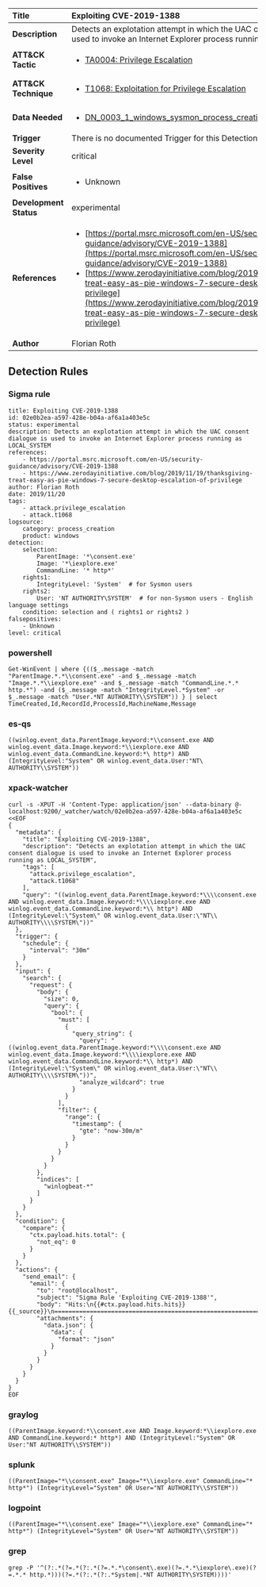 | Title                    | Exploiting CVE-2019-1388       |
|:-------------------------|:------------------|
| **Description**          | Detects an explotation attempt in which the UAC consent dialogue is used to invoke an Internet Explorer process running as LOCAL_SYSTEM |
| **ATT&amp;CK Tactic**    |  <ul><li>[TA0004: Privilege Escalation](https://attack.mitre.org/tactics/TA0004)</li></ul>  |
| **ATT&amp;CK Technique** | <ul><li>[T1068: Exploitation for Privilege Escalation](https://attack.mitre.org/techniques/T1068)</li></ul>  |
| **Data Needed**          | <ul><li>[DN_0003_1_windows_sysmon_process_creation](../Data_Needed/DN_0003_1_windows_sysmon_process_creation.md)</li></ul>  |
| **Trigger**              |  There is no documented Trigger for this Detection Rule yet  |
| **Severity Level**       | critical |
| **False Positives**      | <ul><li>Unknown</li></ul>  |
| **Development Status**   | experimental |
| **References**           | <ul><li>[https://portal.msrc.microsoft.com/en-US/security-guidance/advisory/CVE-2019-1388](https://portal.msrc.microsoft.com/en-US/security-guidance/advisory/CVE-2019-1388)</li><li>[https://www.zerodayinitiative.com/blog/2019/11/19/thanksgiving-treat-easy-as-pie-windows-7-secure-desktop-escalation-of-privilege](https://www.zerodayinitiative.com/blog/2019/11/19/thanksgiving-treat-easy-as-pie-windows-7-secure-desktop-escalation-of-privilege)</li></ul>  |
| **Author**               | Florian Roth |


## Detection Rules

### Sigma rule

```
title: Exploiting CVE-2019-1388
id: 02e0b2ea-a597-428e-b04a-af6a1a403e5c
status: experimental
description: Detects an explotation attempt in which the UAC consent dialogue is used to invoke an Internet Explorer process running as LOCAL_SYSTEM
references:
    - https://portal.msrc.microsoft.com/en-US/security-guidance/advisory/CVE-2019-1388
    - https://www.zerodayinitiative.com/blog/2019/11/19/thanksgiving-treat-easy-as-pie-windows-7-secure-desktop-escalation-of-privilege
author: Florian Roth
date: 2019/11/20
tags:
    - attack.privilege_escalation
    - attack.t1068
logsource:
    category: process_creation
    product: windows
detection:
    selection:
        ParentImage: '*\consent.exe'
        Image: '*\iexplore.exe'
        CommandLine: '* http*'
    rights1:
        IntegrityLevel: 'System'  # for Sysmon users
    rights2: 
        User: 'NT AUTHORITY\SYSTEM'  # for non-Sysmon users - English language settings
    condition: selection and ( rights1 or rights2 )
falsepositives:
    - Unknown
level: critical

```





### powershell
    
```
Get-WinEvent | where {(($_.message -match "ParentImage.*.*\\consent.exe" -and $_.message -match "Image.*.*\\iexplore.exe" -and $_.message -match "CommandLine.*.* http.*") -and ($_.message -match "IntegrityLevel.*System" -or $_.message -match "User.*NT AUTHORITY\\SYSTEM")) } | select TimeCreated,Id,RecordId,ProcessId,MachineName,Message
```


### es-qs
    
```
((winlog.event_data.ParentImage.keyword:*\\consent.exe AND winlog.event_data.Image.keyword:*\\iexplore.exe AND winlog.event_data.CommandLine.keyword:*\ http*) AND (IntegrityLevel:"System" OR winlog.event_data.User:"NT\ AUTHORITY\\SYSTEM"))
```


### xpack-watcher
    
```
curl -s -XPUT -H 'Content-Type: application/json' --data-binary @- localhost:9200/_watcher/watch/02e0b2ea-a597-428e-b04a-af6a1a403e5c <<EOF
{
  "metadata": {
    "title": "Exploiting CVE-2019-1388",
    "description": "Detects an explotation attempt in which the UAC consent dialogue is used to invoke an Internet Explorer process running as LOCAL_SYSTEM",
    "tags": [
      "attack.privilege_escalation",
      "attack.t1068"
    ],
    "query": "((winlog.event_data.ParentImage.keyword:*\\\\consent.exe AND winlog.event_data.Image.keyword:*\\\\iexplore.exe AND winlog.event_data.CommandLine.keyword:*\\ http*) AND (IntegrityLevel:\"System\" OR winlog.event_data.User:\"NT\\ AUTHORITY\\\\SYSTEM\"))"
  },
  "trigger": {
    "schedule": {
      "interval": "30m"
    }
  },
  "input": {
    "search": {
      "request": {
        "body": {
          "size": 0,
          "query": {
            "bool": {
              "must": [
                {
                  "query_string": {
                    "query": "((winlog.event_data.ParentImage.keyword:*\\\\consent.exe AND winlog.event_data.Image.keyword:*\\\\iexplore.exe AND winlog.event_data.CommandLine.keyword:*\\ http*) AND (IntegrityLevel:\"System\" OR winlog.event_data.User:\"NT\\ AUTHORITY\\\\SYSTEM\"))",
                    "analyze_wildcard": true
                  }
                }
              ],
              "filter": {
                "range": {
                  "timestamp": {
                    "gte": "now-30m/m"
                  }
                }
              }
            }
          }
        },
        "indices": [
          "winlogbeat-*"
        ]
      }
    }
  },
  "condition": {
    "compare": {
      "ctx.payload.hits.total": {
        "not_eq": 0
      }
    }
  },
  "actions": {
    "send_email": {
      "email": {
        "to": "root@localhost",
        "subject": "Sigma Rule 'Exploiting CVE-2019-1388'",
        "body": "Hits:\n{{#ctx.payload.hits.hits}}{{_source}}\n================================================================================\n{{/ctx.payload.hits.hits}}",
        "attachments": {
          "data.json": {
            "data": {
              "format": "json"
            }
          }
        }
      }
    }
  }
}
EOF

```


### graylog
    
```
((ParentImage.keyword:*\\consent.exe AND Image.keyword:*\\iexplore.exe AND CommandLine.keyword:* http*) AND (IntegrityLevel:"System" OR User:"NT AUTHORITY\\SYSTEM"))
```


### splunk
    
```
((ParentImage="*\\consent.exe" Image="*\\iexplore.exe" CommandLine="* http*") (IntegrityLevel="System" OR User="NT AUTHORITY\\SYSTEM"))
```


### logpoint
    
```
((ParentImage="*\\consent.exe" Image="*\\iexplore.exe" CommandLine="* http*") (IntegrityLevel="System" OR User="NT AUTHORITY\\SYSTEM"))
```


### grep
    
```
grep -P '^(?:.*(?=.*(?:.*(?=.*.*\consent\.exe)(?=.*.*\iexplore\.exe)(?=.*.* http.*)))(?=.*(?:.*(?:.*System|.*NT AUTHORITY\SYSTEM))))'
```



